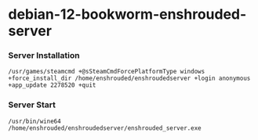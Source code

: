 # debian-12-bookworm-enshrouded-server

### Server Installation

```
/usr/games/steamcmd +@sSteamCmdForcePlatformType windows +force_install_dir /home/enshrouded/enshroudedserver +login anonymous +app_update 2278520 +quit

```
### Server Start
```
/usr/bin/wine64 /home/enshrouded/enshroudedserver/enshrouded_server.exe
```

